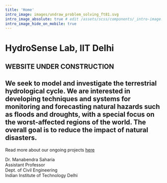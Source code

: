 ```yaml
---
title: 'Home'
intro_image: images/undraw_problem_solving_ft81.svg
intro_image_absolute: true # edit /assets/scss/components/_intro-image.scss for full control
intro_image_hide_on_mobile: true
---
```


# HydroSense Lab, IIT Delhi

## WEBSITE UNDER CONSTRUCTION

## We seek to model and investigate the terrestrial hydrological cycle. We are interested in developing techniques and systems for monitoring and forecasting natural hazards such as floods and droughts, with a special focus on the worst-affected regions of the world. The overall goal is to reduce the impact of natural disasters.

Read more about our ongoing projects [here](./research)


Dr. Manabendra Saharia   
Assistant Professor         
Dept. of Civil Engineering         
Indian Institute of Technology Delhi
